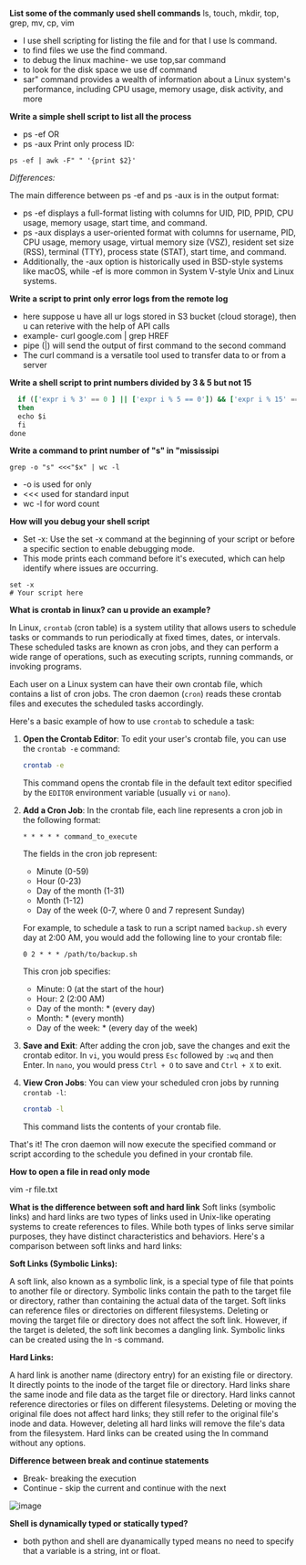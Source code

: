 **List some of the commanly used shell commands**
ls, touch, mkdir, top, grep, mv, cp, vim
- I use shell scripting for listing the file and for that I use ls command.
- to find files we use the find command.
- to debug the linux machine- we use top,sar command
- to look for the disk space we use df command
- sar" command provides a wealth of information about a Linux system's performance, including CPU usage, memory usage, disk activity, and more


**Write a simple shell script to list all the process**
- ps -ef
  OR
- ps -aux
Print only process ID:

```ps -ef | awk -F" " '{print $2}'```

  *Differences:*

The main difference between ps -ef and ps -aux is in the output format:

- ps -ef displays a full-format listing with columns for UID, PID, PPID, CPU usage, memory usage, start time, and command.
- ps -aux displays a user-oriented format with columns for username, PID, CPU usage, memory usage, virtual memory size (VSZ), resident set size (RSS), terminal (TTY), process state (STAT), start time, and command.
- Additionally, the -aux option is historically used in BSD-style systems like macOS, while -ef is more common in System V-style Unix and Linux systems.


**Write a script to print only error logs from the remote log**
- here suppose u have all ur logs stored in S3 bucket (cloud storage), then u can reterive with the help of API calls
- example-  curl google.com | grep HREF
- pipe (|) will send the output of first command to the second command
- The curl command is a versatile tool used to transfer data to or from a server

**Write a shell script to print numbers divided by 3 & 5 but not 15**

```for i in {1..100}; do
  if (['expr i % 3' == 0 ] || ['expr i % 5 == 0']) && ['expr i % 15' == 0'];
  then 
  echo $i
  fi
done
```

**Write a command to print number of "s" in "mississipi**

```x=mississipi
grep -o "s" <<<"$x" | wc -l
```

- -o is used for only
- <<< used for standard input
- wc -l for word count

**How will you debug your shell script**
- Set -x: Use the set -x command at the beginning of your script or before a specific section to enable debugging mode. 
- This mode prints each command before it's executed, which can help identify where issues are occurring.

```#!/bin/bash
set -x
# Your script here
```


**What is crontab in linux? can u provide an example?**

In Linux, `crontab` (cron table) is a system utility that allows users to schedule tasks or commands to run periodically at fixed times, dates, or intervals. These scheduled tasks are known as cron jobs, and they can perform a wide range of operations, such as executing scripts, running commands, or invoking programs.

Each user on a Linux system can have their own crontab file, which contains a list of cron jobs. The cron daemon (`cron`) reads these crontab files and executes the scheduled tasks accordingly.

Here's a basic example of how to use `crontab` to schedule a task:

1. **Open the Crontab Editor**: To edit your user's crontab file, you can use the `crontab -e` command:

   ```bash
   crontab -e
   ```

   This command opens the crontab file in the default text editor specified by the `EDITOR` environment variable (usually `vi` or `nano`).

2. **Add a Cron Job**: In the crontab file, each line represents a cron job in the following format:

   ```
   * * * * * command_to_execute
   ```

   The fields in the cron job represent:
   - Minute (0-59)
   - Hour (0-23)
   - Day of the month (1-31)
   - Month (1-12)
   - Day of the week (0-7, where 0 and 7 represent Sunday)

   For example, to schedule a task to run a script named `backup.sh` every day at 2:00 AM, you would add the following line to your crontab file:

   ```
   0 2 * * * /path/to/backup.sh
   ```

   This cron job specifies:
   - Minute: 0 (at the start of the hour)
   - Hour: 2 (2:00 AM)
   - Day of the month: * (every day)
   - Month: * (every month)
   - Day of the week: * (every day of the week)

3. **Save and Exit**: After adding the cron job, save the changes and exit the crontab editor. In `vi`, you would press `Esc` followed by `:wq` and then Enter. In `nano`, you would press `Ctrl + O` to save and `Ctrl + X` to exit.

4. **View Cron Jobs**: You can view your scheduled cron jobs by running `crontab -l`:

   ```bash
   crontab -l
   ```

   This command lists the contents of your crontab file.

That's it! The cron daemon will now execute the specified command or script according to the schedule you defined in your crontab file.


**How to open a file in read only mode**

vim -r file.txt

**What is the difference between soft and hard link**
Soft links (symbolic links) and hard links are two types of links used in Unix-like operating systems to create references to files. While both types of links serve similar purposes, they have distinct characteristics and behaviors. Here's a comparison between soft links and hard links:

**Soft Links (Symbolic Links):**

A soft link, also known as a symbolic link, is a special type of file that points to another file or directory.
Symbolic links contain the path to the target file or directory, rather than containing the actual data of the target.
Soft links can reference files or directories on different filesystems.
Deleting or moving the target file or directory does not affect the soft link. However, if the target is deleted, the soft link becomes a dangling link.
Symbolic links can be created using the ln -s command.


**Hard Links:**

A hard link is another name (directory entry) for an existing file or directory. It directly points to the inode of the target file or directory.
Hard links share the same inode and file data as the target file or directory.
Hard links cannot reference directories or files on different filesystems.
Deleting or moving the original file does not affect hard links; they still refer to the original file's inode and data. However, deleting all hard links will remove the file's data from the filesystem.
Hard links can be created using the ln command without any options.


**Difference between break and continue statements**

- Break- breaking the execution
- Continue - skip the current and continue with the next

![image](https://github.com/muppin/mastering-DevOps/assets/56094875/c89ed51e-029b-4fb8-b4a7-f85c32a329f7)

**Shell is dynamically typed or statically typed?**
- both python and shell are dyanamically typed means no need to specify that a variable is a string, int or float.





